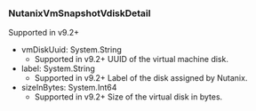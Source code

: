 ### NutanixVmSnapshotVdiskDetail
Supported in v9.2+

- vmDiskUuid: System.String
  - Supported in v9.2+
UUID of the virtual machine disk.
- label: System.String
  - Supported in v9.2+
Label of the disk assigned by Nutanix.
- sizeInBytes: System.Int64
  - Supported in v9.2+
Size of the virtual disk in bytes.
